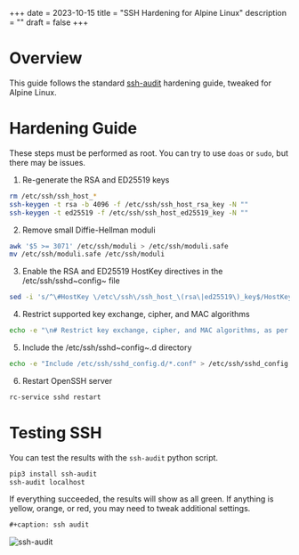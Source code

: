 +++
date = 2023-10-15
title = "SSH Hardening for Alpine Linux"
description = ""
draft = false
+++

# Overview

This guide follows the standard
[ssh-audit](https://www.ssh-audit.com/hardening_guides.html) hardening guide,
tweaked for Alpine Linux.

# Hardening Guide

These steps must be performed as root. You can try to use `doas` or `sudo`, but
there may be issues.

1.  Re-generate the RSA and ED25519 keys

```sh
rm /etc/ssh/ssh_host_*
ssh-keygen -t rsa -b 4096 -f /etc/ssh/ssh_host_rsa_key -N ""
ssh-keygen -t ed25519 -f /etc/ssh/ssh_host_ed25519_key -N ""
```

2.  Remove small Diffie-Hellman moduli

```sh
awk '$5 >= 3071' /etc/ssh/moduli > /etc/ssh/moduli.safe
mv /etc/ssh/moduli.safe /etc/ssh/moduli
```

3.  Enable the RSA and ED25519 HostKey directives in the /etc/ssh/sshd~config~
    file

```sh
sed -i 's/^\#HostKey \/etc\/ssh\/ssh_host_\(rsa\|ed25519\)_key$/HostKey \/etc\/ssh\/ssh_host_\1_key/g' /etc/ssh/sshd_config
```

4.  Restrict supported key exchange, cipher, and MAC algorithms

```sh
echo -e "\n# Restrict key exchange, cipher, and MAC algorithms, as per sshaudit.com\n# hardening guide.\nKexAlgorithms sntrup761x25519-sha512@openssh.com,curve25519-sha256,curve25519-sha256@libssh.org,diffie-hellman-group16-sha512,diffie-hellman-group18-sha512,diffie-hellman-group-exchange-sha256\nCiphers chacha20-poly1305@openssh.com,aes256-gcm@openssh.com,aes128-gcm@openssh.com,aes256-ctr,aes192-ctr,aes128-ctr\nMACs hmac-sha2-256-etm@openssh.com,hmac-sha2-512-etm@openssh.com,umac-128-etm@openssh.com\nHostKeyAlgorithms ssh-ed25519,ssh-ed25519-cert-v01@openssh.com,sk-ssh-ed25519@openssh.com,sk-ssh-ed25519-cert-v01@openssh.com,rsa-sha2-512,rsa-sha2-512-cert-v01@openssh.com,rsa-sha2-256,rsa-sha2-256-cert-v01@openssh.com" > /etc/ssh/sshd_config.d/ssh-audit_hardening.conf
```

5.  Include the /etc/ssh/sshd~config~.d directory

```sh
echo -e "Include /etc/ssh/sshd_config.d/*.conf" > /etc/ssh/sshd_config
```

6.  Restart OpenSSH server

```sh
rc-service sshd restart
```

# Testing SSH

You can test the results with the `ssh-audit` python script.

```sh
pip3 install ssh-audit
ssh-audit localhost
```

If everything succeeded, the results will show as all green. If anything is
yellow, orange, or red, you may need to tweak additional settings.

```txt
#+caption: ssh audit
```

![ssh-audit](https://img.cleberg.net/blog/20231015-ssh-hardening/ssh-audit.png)
